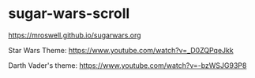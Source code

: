 # sugar-wars-scroll

https://mroswell.github.io/sugarwars.org

Star Wars Theme:
https://www.youtube.com/watch?v=_D0ZQPqeJkk

Darth Vader's theme:
https://www.youtube.com/watch?v=-bzWSJG93P8
